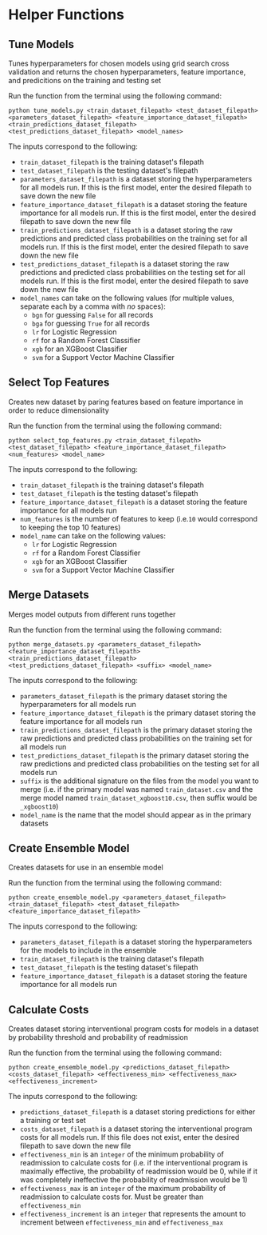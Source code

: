 # Helper Functions

## Tune Models
Tunes hyperparameters for chosen models using grid search cross validation and returns the chosen hyperparameters, feature importance, and predicitions on the training and testing set

Run the function from the terminal using the following command:
```
python tune_models.py <train_dataset_filepath> <test_dataset_filepath> <parameters_dataset_filepath> <feature_importance_dataset_filepath> <train_predictions_dataset_filepath> <test_predictions_dataset_filepath> <model_names>
```
The inputs correspond to the following:
* `train_dataset_filepath` is the training dataset's filepath
* `test_dataset_filepath` is the testing dataset's filepath
* `parameters_dataset_filepath` is a dataset storing the hyperparameters for all models run. If this is the first model, enter the desired filepath to save down the new file
* `feature_importance_dataset_filepath` is a dataset storing the feature importance for all models run. If this is the first model, enter the desired filepath to save down the new file
* `train_predictions_dataset_filepath` is a dataset storing the raw predictions and predicted class probabilities on the training set for all models run. If this is the first model, enter the desired filepath to save down the new file
* `test_predictions_dataset_filepath` is a dataset storing the raw predictions and predicted class probabilities on the testing set for all models run. If this is the first model, enter the desired filepath to save down the new file
* `model_names` can take on the following values (for multiple values, separate each by a comma with *no* spaces):
  * `bgn` for guessing `False` for all records
  * `bga` for guessing `True` for all records
  * `lr` for Logistic Regression
  * `rf` for a Random Forest Classifier
  * `xgb` for an XGBoost Classifier
  * `svm` for a Support Vector Machine Classifier
  
## Select Top Features
Creates new dataset by paring features based on feature importance in order to reduce dimensionality

Run the function from the terminal using the following command:
```
python select_top_features.py <train_dataset_filepath> <test_dataset_filepath> <feature_importance_dataset_filepath> <num_features> <model_name>
```
The inputs correspond to the following:
* `train_dataset_filepath` is the training dataset's filepath
* `test_dataset_filepath` is the testing dataset's filepath
* `feature_importance_dataset_filepath` is a dataset storing the feature importance for all models run
* `num_features` is the number of features to keep (i.e.`10` would correspond to keeping the top 10 features)
* `model_name` can take on the following values:
  * `lr` for Logistic Regression
  * `rf` for a Random Forest Classifier
  * `xgb` for an XGBoost Classifier
  * `svm` for a Support Vector Machine Classifier

## Merge Datasets
Merges model outputs from different runs together

Run the function from the terminal using the following command:
```
python merge_datasets.py <parameters_dataset_filepath> <feature_importance_dataset_filepath> <train_predictions_dataset_filepath> <test_predictions_dataset_filepath> <suffix> <model_name>
```
The inputs correspond to the following:
* `parameters_dataset_filepath` is the primary dataset storing the hyperparameters for all models run
* `feature_importance_dataset_filepath` is the primary dataset storing the feature importance for all models run
* `train_predictions_dataset_filepath` is the primary dataset storing the raw predictions and predicted class probabilities on the training set for all models run
* `test_predictions_dataset_filepath` is the primary dataset storing the raw predictions and predicted class probabilities on the testing set for all models run
* `suffix` is the additional signature on the files from the model you want to merge (i.e. if the primary model was named `train_dataset.csv` and the merge model named `train_dataset_xgboost10.csv`, then suffix would be `_xgboost10`)
* `model_name` is the name that the model should appear as in the primary datasets

## Create Ensemble Model
Creates datasets for use in an ensemble model

Run the function from the terminal using the following command:
```
python create_ensemble_model.py <parameters_dataset_filepath> <train_dataset_filepath> <test_dataset_filepath> <feature_importance_dataset_filepath>
```
The inputs correspond to the following:
* `parameters_dataset_filepath` is a dataset storing the hyperparameters for the models to include in the ensemble
* `train_dataset_filepath` is the training dataset's filepath
* `test_dataset_filepath` is the testing dataset's filepath
* `feature_importance_dataset_filepath` is a dataset storing the feature importance for all models run

## Calculate Costs
Creates dataset storing interventional program costs for models in a dataset by probability threshold and probability of readmission

Run the function from the terminal using the following command:
```
python create_ensemble_model.py <predictions_dataset_filepath> <costs_dataset_filepath> <effectiveness_min> <effectiveness_max> <effectiveness_increment>
```
The inputs correspond to the following:
* `predictions_dataset_filepath` is a dataset storing predictions for either a training or test set
* `costs_dataset_filepath` is a dataset storing the interventional program costs for all models run. If this file does not exist, enter the desired filepath to save down the new file
* `effectiveness_min` is an `integer` of the minimum probability of readmission to calculate costs for (i.e. if the interventional program is maximally effective, the probability of readmission would be 0, while if it was completely ineffective the probability of readmission would be 1)
* `effectiveness_max` is an `integer` of the maximum probability of readmission to calculate costs for. Must be greater than `effectiveness_min`
* `effectiveness_increment` is an `integer` that represents the amount to increment between `effectiveness_min` and `effectiveness_max`


